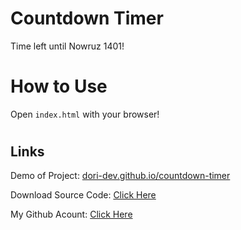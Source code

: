 # Countdown Timer
Time left until Nowruz 1401!


#
# How to Use
Open `index.html` with your browser!


#
## Links

Demo of Project: [dori-dev.github.io/countdown-timer](https://dori-dev.github.io/countdown-timer/)

Download Source Code: [Click Here](https://github.com/dori-dev/countdown-timer/archive/refs/heads/main.zip)

My Github Acount: [Click Here](https://github.com/dori-dev/)
